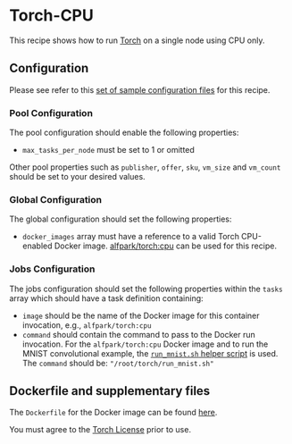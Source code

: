 # Torch-CPU
This recipe shows how to run [Torch](http://torch.ch/) on
a single node using CPU only.

## Configuration
Please see refer to this [set of sample configuration files](./config) for
this recipe.

### Pool Configuration
The pool configuration should enable the following properties:
* `max_tasks_per_node` must be set to 1 or omitted

Other pool properties such as `publisher`, `offer`, `sku`, `vm_size` and
`vm_count` should be set to your desired values.

### Global Configuration
The global configuration should set the following properties:
* `docker_images` array must have a reference to a valid Torch CPU-enabled
Docker image. [alfpark/torch:cpu](https://hub.docker.com/r/alfpark/torch/) can
be used for this recipe.

### Jobs Configuration
The jobs configuration should set the following properties within the `tasks`
array which should have a task definition containing:
* `image` should be the name of the Docker image for this container invocation,
e.g., `alfpark/torch:cpu`
* `command` should contain the command to pass to the Docker run invocation.
For the `alfpark/torch:cpu` Docker image and to run the MNIST convolutional
example, the [`run_mnist.sh` helper script](docker/run_mnist.sh) is used.
The `command` should be: `"/root/torch/run_mnist.sh"`

## Dockerfile and supplementary files
The `Dockerfile` for the Docker image can be found [here](./docker).

You must agree to the [Torch License](https://github.com/torch/torch7/blob/master/COPYRIGHT.txt)
prior to use.
